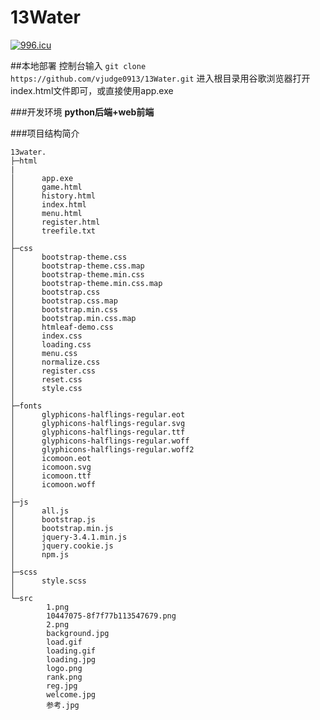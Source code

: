 
# 13Water

<a href="https://996.icu"><img src="https://img.shields.io/badge/link-996.icu-red.svg" alt="996.icu" /></a>

##本地部署
控制台输入 `git clone https://github.com/vjudge0913/13Water.git`
进入根目录用谷歌浏览器打开index.html文件即可，或直接使用app.exe

###开发环境
<strong>python后端+web前端</strong>

###项目结构简介
```
13water.
├─html
|
│      app.exe
│      game.html
│      history.html
│      index.html
│      menu.html
│      register.html
│      treefile.txt
│  
├─css
│      bootstrap-theme.css
│      bootstrap-theme.css.map
│      bootstrap-theme.min.css
│      bootstrap-theme.min.css.map
│      bootstrap.css
│      bootstrap.css.map
│      bootstrap.min.css
│      bootstrap.min.css.map
│      htmleaf-demo.css
│      index.css
│      loading.css
│      menu.css
│      normalize.css
│      register.css
│      reset.css
│      style.css
│      
├─fonts
│      glyphicons-halflings-regular.eot
│      glyphicons-halflings-regular.svg
│      glyphicons-halflings-regular.ttf
│      glyphicons-halflings-regular.woff
│      glyphicons-halflings-regular.woff2
│      icomoon.eot
│      icomoon.svg
│      icomoon.ttf
│      icomoon.woff
│      
├─js
│      all.js
│      bootstrap.js
│      bootstrap.min.js
│      jquery-3.4.1.min.js
│      jquery.cookie.js
│      npm.js
│      
├─scss
│      style.scss
│      
└─src
        1.png
        10447075-8f7f77b113547679.png
        2.png
        background.jpg
        load.gif
        loading.gif
        loading.jpg
        logo.png
        rank.png
        reg.jpg
        welcome.jpg
        参考.jpg
```


        
